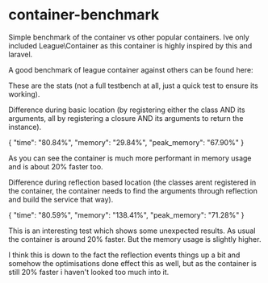 # container-benchmark

Simple benchmark of the container vs other popular containers. Ive only included League\Container as this container is highly inspired by this and laravel.

A good benchmark of league container against others can be found here:

These are the stats (not a full testbench at all, just a quick test to ensure its working).

Difference during basic location (by registering either the class AND its arguments, all by registering a closure AND its arguments to return the instance).

{
    "time": "80.84%",
    "memory": "29.84%",
    "peak_memory": "67.90%"
}

As you can see the container is much more performant in memory usage and is about 20% faster too.



Difference during reflection based location (the classes arent registered in the container, the container needs to find the arguments through reflection and build the service that way).

{
    "time": "80.59%",
    "memory": "138.41%",
    "peak_memory": "71.28%"
}

This is an interesting test which shows some unexpected results. As usual the container is around 20% faster. But the memory usage is slightly higher.

I think this is down to the fact the reflection events things up a bit and somehow the optimisations done effect this as well, but as the container is still 20% faster i haven't looked too much into it.
